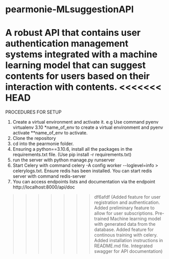 # pearmonie-MLsuggestionAPI
A robust API that contains user authentication management systems integrated with a machine learning model that can suggest contents for users based on their interaction with contents.
<<<<<<< HEAD
=======

PROCEDURES FOR SETUP

1. Create a virtual environment and activate it. e.g Use command pyenv virtualenv 3.10 *name_of_env to create a virtual environment and pyenv activate **name_of_env to activate.
2. Clone the repository
3. cd into the pearmonie folder.
4. Ensuring a python==3.10.6, install all the packages in the requirements.txt file. (Use pip install -r requirements.txt)
5. run the server with python manage.py runserver
6. Start Celery with command celery -A config worker --loglevel=info > celerylogs.txt. Ensure redis has been installed. You can start redis server with command redis-server
7. You can access endpoints lists and documentation via the endpoint http://localhost:8000/api/doc
>>>>>>> df6afdf (Added feature for user registration and authentication. Added preliminary feature to allow for user subscriptions. Pre-trained Machine learning model with generated data from the database. Added feature for continous training with celery. Added installation instructions in README.md file. Integrated swagger for API documentation)
